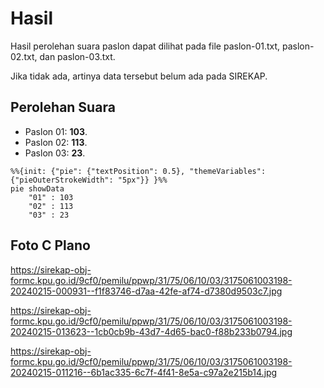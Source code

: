 # Hasil

Hasil perolehan suara paslon dapat dilihat pada file paslon-01.txt, paslon-02.txt, dan paslon-03.txt.

Jika tidak ada, artinya data tersebut belum ada pada SIREKAP.

## Perolehan Suara

 * Paslon 01: **103**.
 * Paslon 02: **113**.
 * Paslon 03: **23**.

```mermaid
%%{init: {"pie": {"textPosition": 0.5}, "themeVariables": {"pieOuterStrokeWidth": "5px"}} }%%
pie showData
    "01" : 103
    "02" : 113
    "03" : 23
```
## Foto C Plano

https://sirekap-obj-formc.kpu.go.id/9cf0/pemilu/ppwp/31/75/06/10/03/3175061003198-20240215-000931--f1f83746-d7aa-42fe-af74-d7380d9503c7.jpg

https://sirekap-obj-formc.kpu.go.id/9cf0/pemilu/ppwp/31/75/06/10/03/3175061003198-20240215-013623--1cb0cb9b-43d7-4d65-bac0-f88b233b0794.jpg

https://sirekap-obj-formc.kpu.go.id/9cf0/pemilu/ppwp/31/75/06/10/03/3175061003198-20240215-011216--6b1ac335-6c7f-4f41-8e5a-c97a2e215b14.jpg

